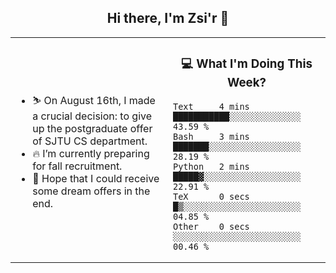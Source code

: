 <h2 align="center"> Hi there, I'm Zsi'r 👋 </h2>

<table>
    <tr>
        <td valign="center" width="50%">
            <ul>
                <li> ⛷️ On August 16th, I made a crucial decision: to give up the postgraduate offer of SJTU CS department.</li>
                <li> 🔥 I’m currently preparing for fall recruitment.</li>
                <li> 🙏 Hope that I could receive some dream offers in the end.</li>
            </ul>
        </td>
       <td valign="top" width="50%">

<h3 align="center"> 💻 What I'm Doing This Week? </h3>

<!--START_SECTION:waka-->

```text
Text     4 mins          ███████████░░░░░░░░░░░░░░   43.59 %
Bash     3 mins          ███████░░░░░░░░░░░░░░░░░░   28.19 %
Python   2 mins          █████▓░░░░░░░░░░░░░░░░░░░   22.91 %
TeX      0 secs          █▒░░░░░░░░░░░░░░░░░░░░░░░   04.85 %
Other    0 secs          ░░░░░░░░░░░░░░░░░░░░░░░░░   00.46 %
```

<!--END_SECTION:waka-->
</td></tr>
</table>
